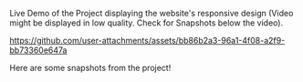 Live Demo of the Project displaying the website's responsive design (Video might be displayed in low quality. Check for Snapshots below the video).

https://github.com/user-attachments/assets/bb86b2a3-96a1-4f08-a2f9-bb73360e647a

Here are some snapshots from the project!


